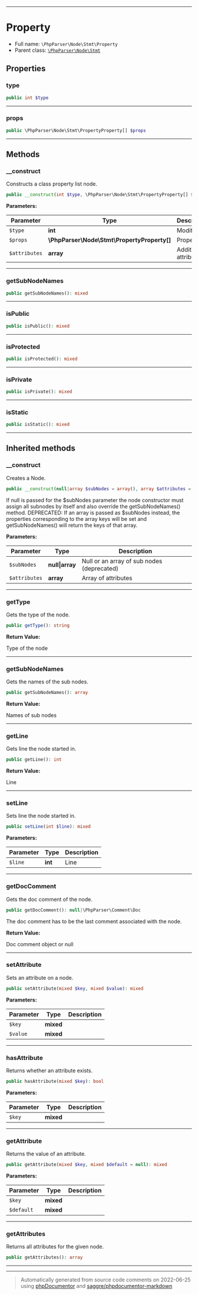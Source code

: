 ***

# Property





* Full name: `\PhpParser\Node\Stmt\Property`
* Parent class: [`\PhpParser\Node\Stmt`](../Stmt.md)



## Properties


### type



```php
public int $type
```






***

### props



```php
public \PhpParser\Node\Stmt\PropertyProperty[] $props
```






***

## Methods


### __construct

Constructs a class property list node.

```php
public __construct(int $type, \PhpParser\Node\Stmt\PropertyProperty[] $props, array $attributes = array()): mixed
```








**Parameters:**

| Parameter | Type | Description |
|-----------|------|-------------|
| `$type` | **int** | Modifiers |
| `$props` | **\PhpParser\Node\Stmt\PropertyProperty[]** | Properties |
| `$attributes` | **array** | Additional attributes |




***

### getSubNodeNames



```php
public getSubNodeNames(): mixed
```











***

### isPublic



```php
public isPublic(): mixed
```











***

### isProtected



```php
public isProtected(): mixed
```











***

### isPrivate



```php
public isPrivate(): mixed
```











***

### isStatic



```php
public isStatic(): mixed
```











***


## Inherited methods


### __construct

Creates a Node.

```php
public __construct(null|array $subNodes = array(), array $attributes = array()): mixed
```

If null is passed for the $subNodes parameter the node constructor must assign
all subnodes by itself and also override the getSubNodeNames() method.
DEPRECATED: If an array is passed as $subNodes instead, the properties corresponding
to the array keys will be set and getSubNodeNames() will return the keys of that
array.






**Parameters:**

| Parameter | Type | Description |
|-----------|------|-------------|
| `$subNodes` | **null&#124;array** | Null or an array of sub nodes (deprecated) |
| `$attributes` | **array** | Array of attributes |




***

### getType

Gets the type of the node.

```php
public getType(): string
```









**Return Value:**

Type of the node



***

### getSubNodeNames

Gets the names of the sub nodes.

```php
public getSubNodeNames(): array
```









**Return Value:**

Names of sub nodes



***

### getLine

Gets line the node started in.

```php
public getLine(): int
```









**Return Value:**

Line



***

### setLine

Sets line the node started in.

```php
public setLine(int $line): mixed
```








**Parameters:**

| Parameter | Type | Description |
|-----------|------|-------------|
| `$line` | **int** | Line |




***

### getDocComment

Gets the doc comment of the node.

```php
public getDocComment(): null|\PhpParser\Comment\Doc
```

The doc comment has to be the last comment associated with the node.







**Return Value:**

Doc comment object or null



***

### setAttribute

Sets an attribute on a node.

```php
public setAttribute(mixed $key, mixed $value): mixed
```








**Parameters:**

| Parameter | Type | Description |
|-----------|------|-------------|
| `$key` | **mixed** |  |
| `$value` | **mixed** |  |




***

### hasAttribute

Returns whether an attribute exists.

```php
public hasAttribute(mixed $key): bool
```








**Parameters:**

| Parameter | Type | Description |
|-----------|------|-------------|
| `$key` | **mixed** |  |




***

### getAttribute

Returns the value of an attribute.

```php
public getAttribute(mixed $key, mixed $default = null): mixed
```








**Parameters:**

| Parameter | Type | Description |
|-----------|------|-------------|
| `$key` | **mixed** |  |
| `$default` | **mixed** |  |




***

### getAttributes

Returns all attributes for the given node.

```php
public getAttributes(): array
```











***


***
> Automatically generated from source code comments on 2022-06-25 using [phpDocumentor](http://www.phpdoc.org/) and [saggre/phpdocumentor-markdown](https://github.com/Saggre/phpDocumentor-markdown)
